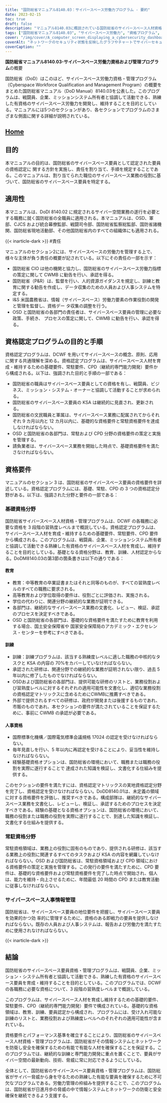 ```yaml
---
title: "国防総省マニュアル8140.03：サイバースペース労働力プログラム - 要約"
date: 2023-02-15
toc: true
draft: false
description: "マニュアル8140.03に概説されている国防総省のサイバースペース人材資格および管理プログラムについて学ぶ。"
tags: ["国防総省マニュアル8140.03", "サイバースペース労働力", "資格プログラム", "国防総省職員", "サイバーセキュリティ", "サイバースペース資格", "サイバースペース・マネジメント", "サイバースペース人材開発", "国防総省のサイバー空間政策", "サイバーセキュリティ人材", "サイバーセキュリティ資格", "サイバーセキュリティ・トレーニング", "サイバーセキュリティ教育", "サイバーセキュリティ資格", "サイバーセキュリティの役割", "サイバーセキュリティの役割", "サイバー労働力管理", "サイバースペース勤務資格", "サイバー人事管理", "サイバー資格プログラム", "サイバー・プロフェッショナル開発", "サイバースペース労働力の熟練度", "サイバー人材認定", "サイバー訓練要件", "サイバーセキュリティ基準", "サイバースペース労働力能力", "サイバー防衛", "情報システム・セキュリティ", "ネットワークセキュリティ"]
cover: "/img/cover/A_computer_screen_displaying_a_cybersecurity_dashboard.png"
coverAlt: "ネットワークのセキュリティ状態を反映したグラフやチャートでサイバーセキュリティのダッシュボードを表示するコンピューター画面"
coverCaption: ""
---
```


**国防総省マニュアル8140.03-サイバースペース労働力資格および管理プログラム**の概要

国防総省（DoD）はこのほど、サイバースペース労働力資格・管理プログラム（Cyberspace Workforce Qualification and Management Program）の概要をまとめた国防総省マニュアル（DoD Manual）8140.03を公表した。このプログラムは、戦闘員、企業、ミッションシステム所有者と協調して活動できる、熟練した有資格のサイバースペース労働力を開発し、維持することを目的としている。マニュアルには5つのセクションがあり、各セクションでプログラムのさまざまな側面に関する詳細が説明されている。

## [Home](/cyber-security-career-playbook-start/)

## 目的

本マニュアルの目的は、国防総省のサイバースペース要員として認定された要員の資格認定に 関する方針を実施し、責任を割り当て、手順を規定することである。このマニュアルは、割り当てられた職位のサイバースペース業務の役割に基づいて、国防総省のサイバースペース要員を特定する。

## 適用性

本マニュアルは、DoDI 8140.02 に規定されるサイバー空間業務の遂行を必要とする職務に就く国防総省の全職員に適用される。本マニュアルは、OSD、軍部、CJCS および統合幕僚監部、戦闘司令部、国防総省監察総監部、国防省諸機関、国防総省現地活動部、その他国防総省内のすべての組織体にも適用される。

{{< inarticle-dark >}}
#責任

マニュアルのセクション2には、サイバースペースの労働力を管理する上で、様々な主体が負う責任の概要が記されている。以下にその責任の一部を示す：

- 国防総省 CIO は他の機関と協力し、国防総省のサイバースペース労働力指標の策定に関して CWMB に勧告を行い、承認を得る。
- 国防総省（P&R）は、監督を行い、人的資源ガイダンスを規定し、訓練と教育に関する勧告を作成し、データ収集のための人員および人事システムを特定する。
- I&S 米国農務省は、情報（サイバースペース）労働力要素の作業役割の開発と管理を監督し、資格デー タ収集の調整を行う。
- OSD と国防総省の各部門の責任者は、サイバースペース要員の管理に必要な政策、手続き、 プロセスの策定に関して、CWMB に勧告を行い、承認を得る。

## 資格認定プログラムの目的と手順

資格認定プログラムは、DCWF を用いてサイバースペースの概念、原則、応用に関する共通理解を深める。資格認定プログラムは、サイバースペース人材を育成・維持するための基礎要件、常駐要件、CPD（継続的専門能力開発）要件から構成される。以下は、強調された目的と手順の一部である：

- 国防総省の職員はサイバースペース要員としての資格を有し、戦闘員、ビジネス、ミッション・システム・オーナーと協調して活動することが求められる。
- 国防総省のサイバースペース要員の KSA は継続的に見直され、更新される。
- 国防総省の文民職員と軍属は、サイバースペース業務に配属されてからそれぞれ 9 カ月以内と 12 カ月以内に、基礎的な資格要件と常駐資格要件を達成しなければならない。
- OSD と国防総省の各部門は、常駐および CPD 分野の資格要件の策定と実施を管理する。
- 請負業者は、サイバースペース業務を開始した時点で、基礎資格要件を満たさなければならない。

## 資格要件

マニュアルのセクション 3 は、国防総省のサイバースペース要員の資格要件を詳述している。資格認定プログラムには、基礎、常駐、CPD の 3 つの資格認定分野がある。以下は、強調された分野と要件の一部である：

### 基礎資格分野

国防総省サイバースペース人材資格・管理プログラムは、DCWF の各職務に必要な資格を 3 段階の習熟度レベルまで概説している。資格認定プログラムは、サイバースペース人材を育成・維持するための基礎要件、常駐要件、CPD 要件から構成される。このプログラムは、戦闘員、企業、ミッションシステム所有者と協調して活動できる熟練した有資格のサイバースペース人材を育成し、維持することを目的としている。基礎となる資格分野は、教育、訓練、人材認定からなる。DoDM8140.03の第3節の箇条書きは以下の通りである：

#### 教育

- 教育：中等教育の卒業証書またはそれと同等のものが、すべての習熟度レベルのすべての職務に要求される。
- 高等教育および学位取得の要件は、役割ごとに評価され、実施される。
- 学位の代わりに、関連分野の継続的な業務が証明できる。
- 各部門は、継続的なサイバースペース業務の文書化、レビュー、検証、承認のプロセスを決定すべきである。
- OSD と国防総省の各部門は、基礎的な資格要件を満たすために教育を利用する場合、国土安全保障省や 国家安全保障局のアカデミック・エクセレンス・センターを参考にすべきである。

#### 訓練

- 訓練：訓練プログラムは、該当する熟練度レベルに適した職務の中核的なタスクと KSA の内容の 70%をカバーしていなければならない。
- 承認された研修は、関連分野での継続的な業務が証明されない限り、過去 5 年以内に修了したものでなければならない。
- OSDおよび国防総省の各部門は、提供可能な研修のリストと、業務役割および習熟度レベルに対するそれぞれの適用可能性を文書化し、適切な業務役割の資格認定マトリックスに含めるためにCWMBに推薦すべきである。
- 外部で提供されるすべての研修は、政府が開発または後援するものであれ、市販のものであれ、本セクションの要件が満たされていることを保証するために、事前に CWMB の承認が必要である。

#### 人事資格

- 国際標準化機構／国際電気標準会議規格 17024 の認定を受けなければならない。
- 毎年見直しを行い、5 年以内に再認定を受けることにより、妥当性を維持しなければならない。
- 経験基礎資格オプションは、国防総省の環境において、職務または職務の役割を実際に遂行することで 達成された知識を検証し、文書化する仕組みを提供する。

このセクションの要件を満たすには、資格認定マトリックスの実地資格認定分野を完了し、資格認定を受けなければならない。DoDD8140.01は、未定義の領域に対する資格要件を評価し、推奨すべきである。構成部隊は、継続的なサイバースペース業務を文書化し、レビューし、検証し、承認するためのプロセスを決定すべきである。経験の基礎となる資格オプションは、国防総省の環境において、職務の役割または職務の役割を実際に遂行することで、到達した知識を検証し、文書化する仕組みを提供する。

### 常駐資格分野

常駐資格領域は、業務上の役割に固有のものであり、提供される研修は、該当する業務上の役割に関連するすべてのタスクおよび KSA の内容を網羅していなければならない。OSD および国防総省は、常駐資格領域および CPD 領域における資格要件の策定と実施を管理する。この発行の要件を満たすために、CPD 要件は、基礎的な資格要件および常駐資格要件を完了した時点で開始され、個人は、能力を維持・向上させるために、年間最低 20 時間の CPD または教育活動に従事しなければならない。

### サイバースペース人事情報管理

国防総省は、サイバースペース要員の地位要件を把握し、サイバースペース要員を効果的かつ効 率的に管理するために、資格のある即戦力の要員を提供しなければならない。既存の人員および人事システムは、報告および労働力を満たすために使用されなければならない。


{{< inarticle-dark >}}
## 結論

国防総省のサイバースペース要員資格・管理プログラムは、戦闘員、企業、ミッション・システム所有者と協調して活動できる、熟練した有資格のサイバースペース要員を育成・維持することを目的としている。このプログラムでは、DCWF の各職務に必要な資格について、3 段階の習熟度レベルまで概説している。

このプログラムは、サイバースペース人材を育成し維持するための基礎的要件、常駐要件、CPD（継続的専門能力開発）要件で構成されている。基礎的な資格領域は、教育、訓練、要員認定から構成され、プログラムには、受け入れ可能な訓練のリストと、業務役割および熟練度レベルへのそれぞれの適用可能性が含まれている。

資格要件とパフォーマンス基準を確立することにより、国防総省のサイバースペース人材資格・管理プログラムは、国防総省がその情報システムとネットワークを防衛し安全を確保するための有能で有能な人材を確保することを保証する。このプログラムでは、継続的な訓練と専門能力開発に重点を置くことで、要員がサイバー空間の最新動向、技術、脅威に常に対応できるようにしている。

全体として、国防総省のサイバースペース要員資格・管理プログラムは、国防総省がサイバー脅威から身を守るための熟練した有能な要員を確保するために不可欠なプログラムである。労働力管理の枠組みを提供することで、このプログラムは、国防総省が日進月歩の脅威の中で情報システムとネットワークの防衛と安全確保を継続できるよう支援する。

